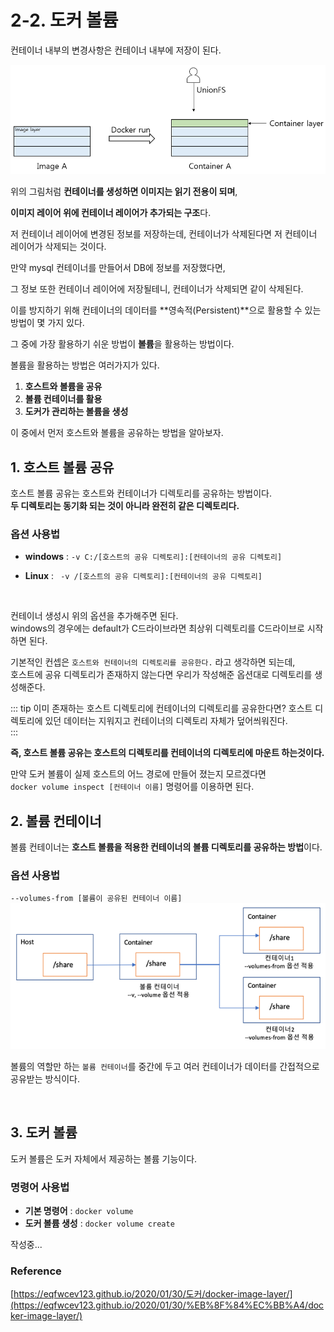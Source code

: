 # 2-2. 도커 볼륨

컨테이너 내부의 변경사항은 컨테이너 내부에 저장이 된다.

![container-layer](/images/TIL/Infra-Docker/container-layer.png)

위의 그림처럼 **컨테이너를 생성하면 이미지는 읽기 전용이 되며**,

**이미지 레이어 위에 컨테이너 레이어가 추가되는 구조**다.

저 컨테이너 레이어에 변경된 정보를 저장하는데, 컨테이너가 삭제된다면 저 컨테이너 레이어가 삭제되는 것이다.

만약 mysql 컨테이너를 만들어서 DB에 정보를 저장했다면,

그 정보 또한 컨테이너 레이어에 저장될테니, 컨테이너가 삭제되면 같이 삭제된다.

이를 방지하기 위해 컨테이너의 데이터를 **영속적(Persistent)**으로 활용할 수 있는 방법이 몇 가지 있다.

그 중에 가장 활용하기 쉬운 방법이 **볼륨**을 활용하는 방법이다.

볼륨을 활용하는 방법은 여러가지가 있다.

1. **호스트와 볼륨을 공유**
2. **볼륨 컨테이너를 활용**
3. **도커가 관리하는 볼륨을 생성**

이 중에서 먼저 호스트와 볼륨을 공유하는 방법을 알아보자.

## 1. 호스트 볼륨 공유
호스트 볼륨 공유는 호스트와 컨테이너가 디렉토리를 공유하는 방법이다.  
**두 디렉토리는 동기화 되는 것이 아니라 완전히 같은 디렉토리다.**

### 옵션 사용법
- **windows** : `-v C:/[호스트의 공유 디렉토리]:[컨테이너의 공유 디렉토리]`  

- **Linux** : ` -v /[호스트의 공유 디렉토리]:[컨테이너의 공유 디렉토리]`

<br>
  
컨테이너 생성시 위의 옵션을 추가해주면 된다.  
windows의 경우에는 default가 C드라이브라면 최상위 디렉토리를 C드라이브로 시작하면 된다.  

기본적인 컨셉은 `호스트와 컨테이너의 디렉토리를 공유한다.` 라고 생각하면 되는데,  
호스트에 공유 디렉토리가 존재하지 않는다면 우리가 작성해준 옵션대로 디렉토리를 생성해준다.

::: tip 이미 존재하는 호스트 디렉토리에 컨테이너의 디렉토리를 공유한다면?
호스트 디렉토리에 있던 데이터는 지워지고 컨테이너의 디렉토리 자체가 덮어씌워진다.  
:::

**즉, 호스트 볼륨 공유는 호스트의 디렉토리를 컨테이너의 디렉토리에 마운트 하는것이다.**  

만약 도커 볼륨이 실제 호스트의 어느 경로에 만들어 졌는지 모르겠다면  
`docker volume inspect [컨테이너 이름]` 명령어를 이용하면 된다.


## 2. 볼륨 컨테이너
볼륨 컨테이너는 **호스트 볼륨을 적용한 컨테이너의 볼륨 디렉토리를 공유하는 방법**이다.  
### 옵션 사용법
`--volumes-from [볼륨이 공유된 컨테이너 이름]`
![volume-container](/images/TIL/Infra-Docker/volume-container.png)

볼륨의 역할만 하는 `볼륨 컨테이너`를 중간에 두고 여러 컨테이너가 데이터를 간접적으로 공유받는 방식이다.

<br>

## 3. 도커 볼륨
도커 볼륨은 도커 자체에서 제공하는 볼륨 기능이다.  
### 명령어 사용법
- **기본 명령어** : `docker volume`
- **도커 볼륨 생성** : `docker volume create`

작성중...




### Reference

[https://eqfwcev123.github.io/2020/01/30/도커/docker-image-layer/](https://eqfwcev123.github.io/2020/01/30/%EB%8F%84%EC%BB%A4/docker-image-layer/)
